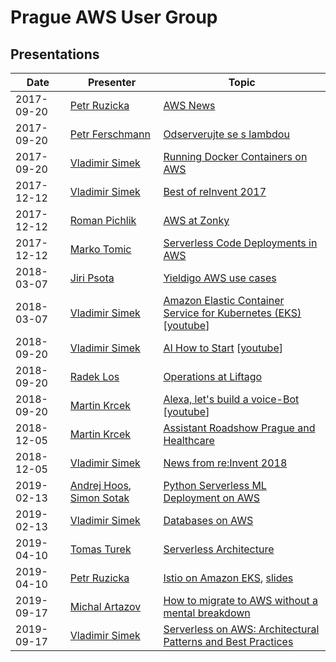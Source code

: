 # Prague AWS User Group

## Presentations

| Date       | Presenter                                                                                                                          | Topic                                                                                                                                                    |
|------------|------------------------------------------------------------------------------------------------------------------------------------|----------------------------------------------------------------------------------------------------------------------------------------------------------|
| 2017-09-20 | [Petr Ruzicka](https://www.linkedin.com/in/petrruzicka/)                                                                           | [AWS News](2017-09-20/NEWS.md)                                                                                                                           |
| 2017-09-20 | [Petr Ferschmann](https://www.linkedin.com/in/fersman/)                                                                            | [Odserverujte se s lambdou](2017-09-20/2017-09-20-Petr_Ferschmann-Odserverujte_se_s_lambdou-EN.pdf)                                                      |
| 2017-09-20 | [Vladimir Simek](https://www.linkedin.com/in/vsimek/)                                                                              | [Running Docker Containers on AWS](2017-09-20/2017-09-20-Vladimir_Simek-Running_Docker_Containers_on_AWS.pdf)                                            |
| 2017-12-12 | [Vladimir Simek](https://www.linkedin.com/in/vsimek/)                                                                              | [Best of reInvent 2017](2017-12-12/2017-12-12-Vladimir_Simek-Best_of_reInvent_2017.pdf)                                                                  |
| 2017-12-12 | [Roman Pichlik](https://www.linkedin.com/in/romanpichlik/)                                                                         | [AWS at Zonky](2017-12-12/2017-12-12-Roman_Pichlik-AWS_at_Zonky.pdf)                                                                                     |
| 2017-12-12 | [Marko Tomic](https://www.linkedin.com/in/tomicmarko/)                                                                             | [Serverless Code Deployments in AWS](2017-12-12/2017-12-12-Marko_Tomic-Serverless_Code_Deployments_in_AWS.pdf)                                           |
| 2018-03-07 | [Jiri Psota](https://www.linkedin.com/in/jpsota/)                                                                                  | [Yieldigo AWS use cases](2018-03-07/2018-03-07-Jiri_Psota-Yieldigo_AWS_use_cases.pdf)                                                                    |
| 2018-03-07 | [Vladimir Simek](https://www.linkedin.com/in/vsimek/)                                                                              | [Amazon Elastic Container Service for Kubernetes (EKS)](2018-03-07/2018-03-07-Vladimir_Simek-Intro_to_EKS.pdf) [[youtube](https://youtu.be/_weoajDHehg)] |
| 2018-09-20 | [Vladimir Simek](https://www.linkedin.com/in/vsimek/)                                                                              | [AI How to Start](2018-09-20/2018-09-20-Vladimir_Simek-AI_How_to_Start.pdf) [[youtube](https://youtu.be/sKUHkPmv2ho)]                                    |
| 2018-09-20 | [Radek Los](https://www.linkedin.com/in/radek-los/)                                                                                | [Operations at Liftago](2018-09-20/2018-09-20-Radek-Los-Operations-at-Liftago.pdf)                                                                       |
| 2018-09-20 | [Martin Krcek](https://linkedin.com/in/martinkrcek/)                                                                               | [Alexa, let's build a voice-Bot](2018-09-20/2018-09-20-Martin_Krcek-Alexa_lets_build_a_Voice_Bot.pdf) [[youtube](https://youtu.be/6MhBmCaG3iE)]          |
| 2018-12-05 | [Martin Krcek](https://linkedin.com/in/martinkrcek/)                                                                               | [Assistant Roadshow Prague and Healthcare](2018-12-05/2018-12-05-Martin_Krcek-Assistant_Roadshow_Prague_and_Healthcare.pdf)                              |
| 2018-12-05 | [Vladimir Simek](https://www.linkedin.com/in/vsimek/)                                                                              | [News from re:Invent 2018](2018-12-05/2018-12-05-Vladimir_Simek-News_from_reInvent_2018.pdf)                                                             |
| 2019-02-13 | [Andrej Hoos](https://www.linkedin.com/in/andrej-hoos-77515564/), [Simon Sotak](https://www.linkedin.com/in/simon-sotak-62005911/) | [Python Serverless ML Deployment on AWS](2019-02-13/2019-02-13-Simon_Sotak-Python_Serverless_ML_Deployment_on_AWS.pdf)                                   |
| 2019-02-13 | [Vladimir Simek](https://www.linkedin.com/in/vsimek/)                                                                              | [Databases on AWS](2019-02-13/2019-02-13-Vladimir_Simek-Databases_on_AWS.pdf)                                                                            |
| 2019-04-10 | [Tomas Turek](https://www.linkedin.com/in/tomasturek/)                                                                             | [Serverless Architecture](2019-04-10/2019-04-10-Tomas_Turek-Serverless-Architecture.pdf)                                                                 |
| 2019-04-10 | [Petr Ruzicka](https://www.linkedin.com/in/petrruzicka/)                                                                           | [Istio on Amazon EKS](https://ruzickap.github.io/k8s-istio-webinar/), [slides](https://slides.com/ruzickap/k8s-istio-webinar)                            |
| 2019-09-17 | [Michal Artazov](https://www.linkedin.com/in/artazov/)                                                                             | [How to migrate to AWS without a mental breakdown](2019-09-17/2019-09-17-Michal_Artazov-How_to_migrate_to_AWS_without_a_mental_breakdown.pdf)            |
| 2019-09-17 | [Vladimir Simek](https://www.linkedin.com/in/vsimek/)                                                                              | [Serverless on AWS: Architectural Patterns and Best Practices](2019-09-17/2019-09-17-Vladimir_Simek-Serverless_on_AWS.pdf)                               |
